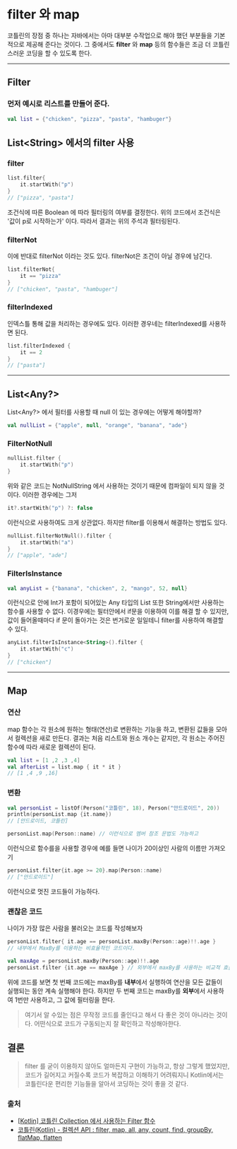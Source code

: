 # filter 와 map
코틀린의 장점 중 하나는 자바에서는 아마 대부분 수작업으로 해야 했던 부분들을 기본적으로 제공해 준다는 것이다. 그 중에서도 **filter** 와 **map** 등의 함수들은  조금 더 코틀린스러운 코딩을 할 수 있도록 한다.
___

## Filter
### 먼저 예시로 리스트를 만들어 준다.
```kotlin
val list = {"chicken", "pizza", "pasta", "hambuger"}
```

## List\<String> 에서의 filter 사용
### filter
```kotlin
list.filter{
    it.startWith("p")
}
// ["pizza", "pasta"]
```
조건식에 따른 Boolean 에 따라 필터링의 여부를 결정한다. 위의 코드에서 조건식은 '값이 p로 시작하는가' 이다. 따라서 결과는 위의 주석과 필터링된다.

### filterNot
이에 반대로 filterNot 이라는 것도 있다. filterNot은 조건이 아닐 경우에 남긴다.
```kotlin
list.filterNot{
    it == "pizza"
} 
// ["chicken", "pasta", "hambuger"]
```

### filterIndexed 
인덱스틀 통해 값을 처리하는 경우에도 있다. 이러한 경우네는 filterIndexed를 사용하면 된다.

```kotlin
list.filterIndexed {
    it == 2
}
// ["pasta"]
```
---
## List<Any?>
List\<Any?> 에서 필터를 사용할 때 null 이 있는 경우에는 어떻게 해야할까?

```kotlin
val nullList = {"apple", null, "orange", "banana", "ade"}
```

### FilterNotNull
```kotlin
nullList.filter {
    it.startWith("p")
}
```
위와 같은 코드는 NotNullString 에서 사용하는 것이기 때문에 컴파일이 되지 않을 것이다. 이러한 경우에는 그저
```kotlin
it?.startWith("p") ?: false 
``` 
이런식으로 사용하여도 크게 상관없다. 하지만 filter를 이용해서 해결하는 방법도 있다.

```kotlin
nullList.filterNotNull().filter {
    it.startWith("a")
}
// ["apple", "ade"]
```

### FilterIsInstance
```kotlin 
val anyList = {"banana", "chicken", 2, "mango", 52, null}
```
이런식으로 안에 Int가 포함이 되어있는 Any 타입의 List 또한 String에서만 사용하는 함수를 사용할 수 없다. 이경우에는 필터안에서 if문을 이용하여 이를 해결 할 수 있지만, 값이 들어올때마다 if 문이 돌아가는 것은 번거로운 일일테니 filter를 사용하여 해결할 수 있다.

```kotlin
anyList.filterIsInstance<String>().filter {
    it.startWith("c")
}
// ["chicken"]
```
---
## Map
### 연산
map 함수는 각 원소에 원하는 형태(연산)로 변환하는 기능을 하고, 변환된 값들을 모아서 컬렉션을 새로 만든다. 결과는 처음 리스트와 원소 개수는 같지만, 각 원소는 주어진 함수에 따라 새로운 컬렉션이 된다.
```kotlin
val list = [1 ,2 ,3 ,4]
val afterList = list.map { it * it }
// [1 ,4 ,9 ,16]
```

### 변환
```kotlin
val personList = listOf(Person("코틀린", 18), Person("안드로이드", 20))
println(personList.map {it.name})
// [안드로이드, 코틀린]
```

```kotlin
personList.map(Person::name) // 이런식으로 멤버 참조 문법도 가능하고
```

이런식으로 함수를을 사용할 경우에 예를 들면 나이가 20이상인 사람의 이름만 가져오기
```kotlin
personList.filter{it.age >= 20}.map(Person::name)
// ["안드로이드"]
```

이런식으로 멋진 코드들이 가능하다.

### 괜찮은 코드
나이가 가장 많은 사람을 불러오는 코드를 작성해보자
```kotlin
personList.filter{ it.age == personList.maxBy(Person::age)!!.age } 
// 내부에서 MaxBy를 이용하는 비효율적인 코드이다.

val maxAge = personList.maxBy(Person::age)!!.age
personList.filter {it.age == maxAge } // 외부에서 maxBy를 사용하는 비교적 효율적인 코드이다.
```

위에 코드를 보면 첫 번째 코드에는 maxBy를 **내부**에서 실행하여 연산을 모든 값들이 실행되는 동안 계속 실행해야 한다. 하지만 두 번째 코드는 maxBy를 **외부**에서 사용하여 1번만 사용하고, 그 값에 필터링을 한다.

> 여기서 알 수있는 점은 무작정 코드를 줄인다고 해서 다 좋은 것이 아니라는 것이다. 어떤식으로 코드가 구동되는지 잘 확인하고 작성해아한다.


## 결론
>filter 를 굳이 이용하지 않아도 얼마든지 구현이 가능하고, 항상 그렇게 했었지만, 코드가 길어지고 커질수록 코드가 복잡하고 이해하기 어려뤄지니 Kotlin에서는 코틀린다운 편리한 기능들을 알아서 코딩하는 것이 좋을 것 같다.

### 출처
* [[Kotlin] 코틀린 Collection 에서 사용하는 Filter 함수
](https://blog.yena.io/studynote/2020/01/22/Kotlin-Collection-Filter.html)
* [코틀린(Kotlin) - 컬렉션 API : filter, map, all, any, count, find, groupBy, flatMap, flatten](https://0391kjy.tistory.com/38)